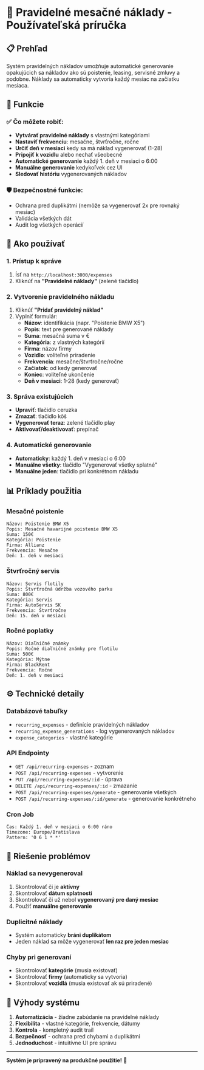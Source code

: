 # 🔄 Pravidelné mesačné náklady - Používateľská príručka

## 📋 Prehľad

Systém pravidelných nákladov umožňuje automatické generovanie opakujúcich sa nákladov ako sú poistenie, leasing, servisné zmluvy a podobne. Náklady sa automaticky vytvoria každý mesiac na začiatku mesiaca.

## 🎯 Funkcie

### ✅ Čo môžete robiť:
- **Vytvárať pravidelné náklady** s vlastnými kategóriami
- **Nastaviť frekvenciu**: mesačne, štvrťročne, ročne  
- **Určiť deň v mesiaci** kedy sa má náklad vygenerovať (1-28)
- **Pripojiť k vozidlu** alebo nechať všeobecné
- **Automatické generovanie** každý 1. deň v mesiaci o 6:00
- **Manuálne generovanie** kedykoľvek cez UI
- **Sledovať históriu** vygenerovaných nákladov

### 🛡️ Bezpečnostné funkcie:
- Ochrana pred duplikátmi (nemôže sa vygenerovať 2x pre rovnaký mesiac)
- Validácia všetkých dát
- Audit log všetkých operácií

## 🚀 Ako používať

### 1. Prístup k správe
1. Ísť na `http://localhost:3000/expenses`
2. Kliknúť na **"Pravidelné náklady"** (zelené tlačidlo)

### 2. Vytvorenie pravidelného nákladu
1. Kliknúť **"Pridať pravidelný náklad"**
2. Vyplniť formulár:
   - **Názov**: identifikácia (napr. "Poistenie BMW X5")
   - **Popis**: text pre generované náklady
   - **Suma**: mesačná suma v €
   - **Kategória**: z vlastných kategórií
   - **Firma**: názov firmy
   - **Vozidlo**: voliteľné priradenie
   - **Frekvencia**: mesačne/štvrťročne/ročne
   - **Začiatok**: od kedy generovať
   - **Koniec**: voliteľné ukončenie
   - **Deň v mesiaci**: 1-28 (kedy generovať)

### 3. Správa existujúcich
- **Upraviť**: tlačidlo ceruzka
- **Zmazať**: tlačidlo kôš
- **Vygenerovať teraz**: zelené tlačidlo play
- **Aktivovať/deaktivovať**: prepínač

### 4. Automatické generovanie
- **Automaticky**: každý 1. deň v mesiaci o 6:00
- **Manuálne všetky**: tlačidlo "Vygenerovať všetky splatné"
- **Manuálne jeden**: tlačidlo pri konkrétnom nákladu

## 📊 Príklady použitia

### Mesačné poistenie
```
Názov: Poistenie BMW X5
Popis: Mesačné havarijné poistenie BMW X5
Suma: 150€
Kategória: Poistenie  
Firma: Allianz
Frekvencia: Mesačne
Deň: 1. deň v mesiaci
```

### Štvrťročný servis
```
Názov: Servis flotily
Popis: Štvrťročná údržba vozového parku
Suma: 800€
Kategória: Servis
Firma: AutoServis SK
Frekvencia: Štvrťročne
Deň: 15. deň v mesiaci
```

### Ročné poplatky
```
Názov: Diaľničné známky
Popis: Ročné diaľničné známky pre flotilu
Suma: 500€
Kategória: Mýtne
Firma: BlackRent
Frekvencia: Ročne
Deň: 1. deň v mesiaci
```

## ⚙️ Technické detaily

### Databázové tabuľky
- `recurring_expenses` - definície pravidelných nákladov
- `recurring_expense_generations` - log vygenerovaných nákladov
- `expense_categories` - vlastné kategórie

### API Endpointy
- `GET /api/recurring-expenses` - zoznam
- `POST /api/recurring-expenses` - vytvorenie
- `PUT /api/recurring-expenses/:id` - úprava  
- `DELETE /api/recurring-expenses/:id` - zmazanie
- `POST /api/recurring-expenses/generate` - generovanie všetkých
- `POST /api/recurring-expenses/:id/generate` - generovanie konkrétneho

### Cron Job
```
Čas: Každý 1. deň v mesiaci o 6:00 ráno
Timezone: Europe/Bratislava
Pattern: '0 6 1 * *'
```

## 🔧 Riešenie problémov

### Náklad sa nevygeneroval
1. Skontrolovať či je **aktívny**
2. Skontrolovať **dátum splatnosti**
3. Skontrolovať či už nebol **vygenerovaný pre daný mesiac**
4. Použiť **manuálne generovanie**

### Duplicitné náklady
- Systém automaticky **bráni duplikátom**
- Jeden náklad sa môže vygenerovať **len raz pre jeden mesiac**

### Chyby pri generovaní
- Skontrolovať **kategórie** (musia existovať)
- Skontrolovať **firmy** (automaticky sa vytvoria)
- Skontrolovať **vozidlá** (musia existovať ak sú priradené)

## 🎉 Výhody systému

1. **Automatizácia** - žiadne zabúdanie na pravidelné náklady
2. **Flexibilita** - vlastné kategórie, frekvencie, dátumy
3. **Kontrola** - kompletný audit trail
4. **Bezpečnosť** - ochrana pred chybami a duplikátmi
5. **Jednoduchost** - intuitívne UI pre správu

---

**Systém je pripravený na produkčné použitie!** 🚀
